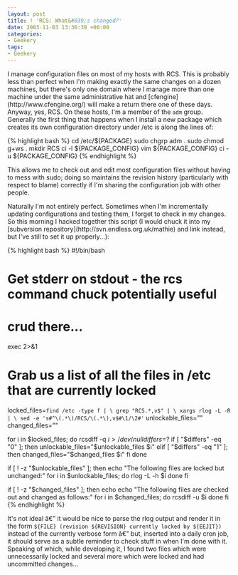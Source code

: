 ```yaml
---
layout: post
title: ! 'RCS: What&#039;s changed?'
date: 2003-11-03 13:36:39 +00:00
categories:
- Geekery
tags:
- Geekery
---
```

<p>I manage configuration files on most of my hosts with RCS.  This is probably less than perfect when I'm making exactly the same changes on a dozen machines, but there's only one domain where I manage more than one machine under the same administrative hat and [cfengine](http://www.cfengine.org/) will make a return there one of these days.  Anyway, yes, RCS.  On these hosts, I'm a member of the <code>adm</code> group.  Generally the first thing that happens when I install a new package which creates its own configuration directory under /etc is along the lines of:</p>

{% highlight bash %}
cd /etc/${PACKAGE}
sudo chgrp adm .
sudo chmod g+ws .
mkdir RCS
ci -l ${PACKAGE_CONFIG}
vim ${PACKAGE_CONFIG}
ci -u ${PACKAGE_CONFIG}
{% endhighlight %}

<p>This allows me to check out and edit most configuration files without having to mess with sudo; doing so maintains the revision history (particularly with respect to blame) correctly if I'm sharing the configuration job with other people.</p>

<p>Naturally I'm not entirely perfect.  Sometimes when I'm incrementally updating configurations and testing them, I forget to check in my changes.  So this morning I hacked together this script (I would chuck it into my [subversion repository](http://svn.endless.org.uk/mathie) and link instead, but I've still to set it up properly...):</p>

{% highlight bash %}
#!/bin/bash

# Get stderr on stdout - the rcs command chuck potentially useful
# crud there...
exec 2>&1

# Grab us a list of all the files in /etc that are currently locked
locked_files=`find /etc -type f | \
    grep "RCS.*,v$" | \
    xargs rlog -L -R | \
    sed -e 's#^\(.*\)/RCS/\(.*\),v$#\1/\2#'`
unlockable_files=""
changed_files=""

for i in $locked_files; do
        rcsdiff -q $i >/dev/null
        differs=$?
        if [ "$differs" -eq "0" ]; then
                unlockable_files="$unlockable_files $i"
        elif [ "$differs" -eq "1" ]; then
                changed_files="$changed_files $i"
        fi
done

if [ ! -z "$unlockable_files" ]; then
    echo "The following files are locked but unchanged:"
    for i in $unlockable_files; do
        rlog -L -h $i
    done
fi

if [ ! -z "$changed_files" ]; then
    echo
    echo "The following files are checked out and changed as follows:"
    for i in $changed_files; do
        rcsdiff -u $i
    done
fi
{% endhighlight %}

<p>It's not ideal â€” it would be nice to parse the rlog output and render it in the form <code>${FILE} (revision ${REVISION} currently locked by ${EEJIT})</code> instead of the currently verbose form â€” but, inserted into a daily cron job, it should serve as a subtle reminder to check stuff in when I'm done with it.  Speaking of which, while developing it, I found two files which were unnecessarily locked and several more which were locked and had uncommitted changes...</p>
